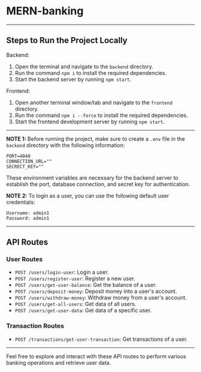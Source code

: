 # MERN-banking

---

## Steps to Run the Project Locally

Backend:
1. Open the terminal and navigate to the `backend` directory.
2. Run the command `npm i` to install the required dependencies.
3. Start the backend server by running `npm start`.

Frontend:
1. Open another terminal window/tab and navigate to the `frontend` directory.
2. Run the command `npm i --force` to install the required dependencies.
3. Start the frontend development server by running `npm start`.

---

**NOTE 1:** Before running the project, make sure to create a `.env` file in the `backend` directory with the following information:

```
PORT=4040
CONNECTION_URL=""
SECRECT_KEY=""
```

These environment variables are necessary for the backend server to establish the port, database connection, and secret key for authentication.


**NOTE 2:** To login as a user, you can use the following default user credentials:
```
Username: admin1
Password: admin1
```


---

## API Routes

### User Routes
- `POST /users/login-user`: Login a user.
- `POST /users/register-user`: Register a new user.
- `POST /users/get-user-balance`: Get the balance of a user.
- `POST /users/deposit-money`: Deposit money into a user's account.
- `POST /users/withdraw-money`: Withdraw money from a user's account.
- `POST /users/get-all-users`: Get data of all users.
- `POST /users/get-user-data`: Get data of a specific user.

### Transaction Routes
- `POST /transactions/get-user-transaction`: Get transactions of a user.

---

Feel free to explore and interact with these API routes to perform various banking operations and retrieve user data.
